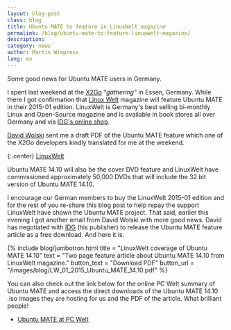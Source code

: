 ```yaml
---
layout: blog-post
class: blog
title: Ubuntu MATE to feature in LinuxWelt magazine
permalink: /blog/ubuntu-mate-to-feature-linuxwelt-magazine/
description:
category: news
author: Martin Wimpress
lang: en
---
```


Some good news for Ubuntu MATE users in Germany.

I spent last weekend at the [X2Go](http://wiki.x2go.org/doku.php) *"gathering"*
in Essen, Germany. While there I got confirmation that
[Linux Welt](http://www.idg.com/)
magazine will feature Ubuntu MATE in their 2015-01 edition. LinuxWelt is
Germany's best selling bi-monthly Linux and Open-Source magazine and is
available in book stores all over Germany and via
[IDG's online shop](http://www.idgshop.de/linuxwelt-magazin-abo-shop.htm?websale8=idg&ci=linuxwelt).

[David Wolski](https://plus.google.com/110617257769010375872) sent me a
draft PDF of the Ubuntu MATE feature which one of the X2Go developers
kindly translated for me at the weekend.

{:.center}
[LinuxWelt](http://www.idgshop.de/linuxwelt-magazin-abo-shop.htm?websale8=idg&ci=linuxwelt)

Ubuntu MATE 14.10 will also be the cover DVD feature and LinuxWelt have
commissioned approximately 50,000 DVDs that will include the 32 bit
version of Ubuntu MATE 14.10.

I encourage our German members to buy the LinuxWelt 2015-01 edition and
for the rest of you re-share this blog post to help repay the support
LinuxWelt have shown the Ubuntu MATE project. That said, earlier this
evening I got another email from David Wolski with more good news. David
has negotiated with [IDG](http://www.idg.com/) (his publisher) to
release the Ubuntu MATE feature article as a free download. And here it
is.

{% include blog/jumbotron.html
    title = "LinuxWelt coverage of Ubuntu MATE 14.10"
    text = "Two page feature article about Ubuntu MATE 14.10 from LinuxWelt magazine."
    button_text = "Download PDF"
    button_url = "/images/blog/LW_01_2015_Ubuntu_MATE_14.10.pdf"
%}

You can also check out the link below for the online PC Welt summary of
Ubuntu MATE and access the direct downloads of the Ubuntu MATE 14.10 .iso
images they are hosting for us and the PDF of the article. What
brilliant people!

  * [Ubuntu MATE at PC Welt](http://www.pcwelt.de/downloads/Ubuntu_MATE-8957105.html)
